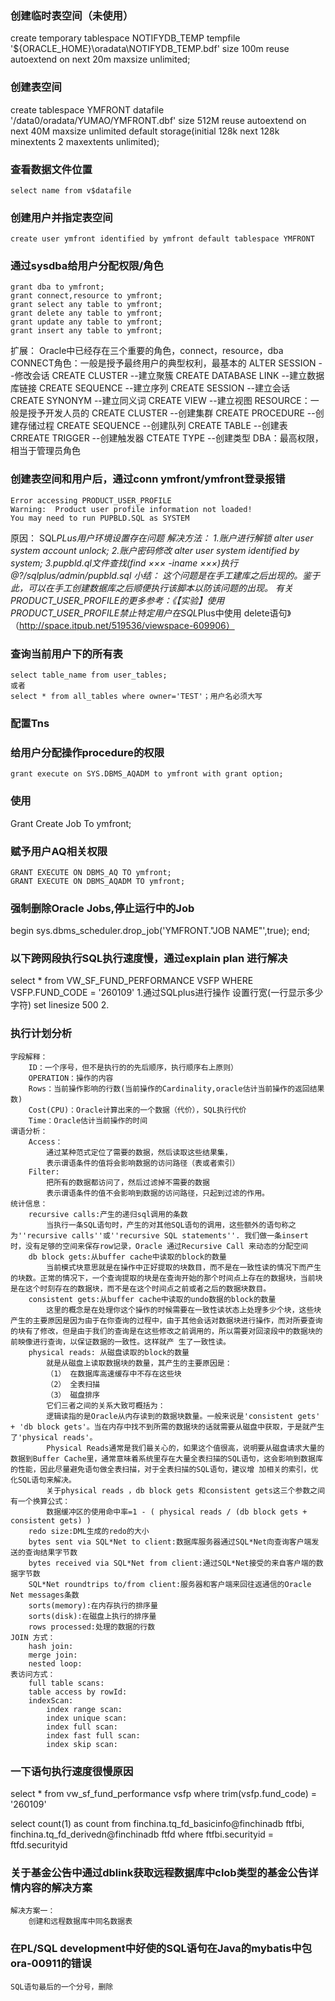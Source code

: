 ### 创建临时表空间（未使用）
create temporary tablespace NOTIFYDB_TEMP tempfile '${ORACLE_HOME}\oradata\NOTIFYDB_TEMP.bdf' size 100m reuse autoextend on next 20m maxsize unlimited; 

### 创建表空间
create tablespace YMFRONT datafile '/data0/oradata/YUMAO/YMFRONT.dbf' size 512M reuse autoextend on next 40M maxsize unlimited default storage(initial 128k next 128k minextents 2 maxextents unlimited);
### 查看数据文件位置
	select name from v$datafile

### 创建用户并指定表空间
	create user ymfront identified by ymfront default tablespace YMFRONT 

### 通过sysdba给用户分配权限/角色
	grant dba to ymfront;
	grant connect,resource to ymfront;
	grant select any table to ymfront;
	grant delete any table to ymfront;
	grant update any table to ymfront;
	grant insert any table to ymfront;
扩展：
	Oracle中已经存在三个重要的角色，connect，resource，dba
	CONNECT角色：一般是授予最终用户的典型权利，最基本的
		ALTER SESSION  --修改会话
		CREATE CLUSTER --建立聚簇
		CREATE DATABASE LINK --建立数据库链接
		CREATE SEQUENCE --建立序列
		CREATE SESSION --建立会话
		CREATE SYNONYM --建立同义词
		CREATE VIEW --建立视图
	RESOURCE：一般是授予开发人员的
		CREATE CLUSTER --创建集群
		CREATE PROCEDURE --创建存储过程
		CREATE SEQUENCE	--创建队列
		CREATE TABLE 	--创建表
		CRREATE TRIGGER	--创建触发器
		CTEATE TYPE	--创建类型
	DBA：最高权限，相当于管理员角色




### 创建表空间和用户后，通过conn ymfront/ymfront登录报错
	Error accessing PRODUCT_USER_PROFILE
	Warning:  Product user profile information not loaded!
	You may need to run PUPBLD.SQL as SYSTEM
原因：
	SQL*PLus用户环境设置存在问题
解决方法：
	1.账户进行解锁
	alter user system account unlock;
	2.账户密码修改
	alter user system identified by system;
	3.pupbld.ql文件查找(find ××× -iname ×××)执行
	@?/sqlplus/admin/pupbld.sql
小结：
	这个问题是在手工建库之后出现的。鉴于此，可以在手工创建数据库之后顺便执行该脚本以防该问题的出现。
	有关PRODUCT_USER_PROFILE的更多参考：《【实验】使用PRODUCT_USER_PROFILE禁止特定用户在SQL*Plus中使用 delete语句》（http://space.itpub.net/519536/viewspace-609906）

### 查询当前用户下的所有表
	select table_name from user_tables;
	或者
	select * from all_tables where owner='TEST'；用户名必须大写

### 配置Tns


### 给用户分配操作procedure的权限 
	grant execute on SYS.DBMS_AQADM to ymfront with grant option;
### 使用
Grant Create Job To ymfront;
### 赋予用户AQ相关权限
	GRANT EXECUTE ON DBMS_AQ TO ymfront;
	GRANT EXECUTE ON DBMS_AQADM TO ymfront;
### 强制删除Oracle Jobs,停止运行中的Job
 begin
 sys.dbms_scheduler.drop_job('YMFRONT."JOB NAME"',true);
 end;

 ###  以下跨网段执行SQL执行速度慢，通过explain plan 进行解决
  select * from VW_SF_FUND_PERFORMANCE VSFP WHERE VSFP.FUND_CODE = '260109'
  1.通过SQLplus进行操作 设置行宽(一行显示多少字符) set linesize 500
  2.


### 执行计划分析
	字段解释：
		ID：一个序号，但不是执行的的先后顺序，执行顺序右上原则）
		OPERATION：操作的内容
		Rows：当前操作影响的行数(当前操作的Cardinality,oracle估计当前操作的返回结果数)
		Cost(CPU)：Oracle计算出来的一个数据（代价），SQL执行代价
		Time：Oracle估计当前操作的时间
	谓语分析：
		Access：
			通过某种范式定位了需要的数据，然后读取这些结果集，
			表示谓语条件的值将会影响数据的访问路径（表或者索引）
		Filter:
			把所有的数据都访问了，然后过滤掉不需要的数据
			表示谓语条件的值不会影响到数据的访问路径，只起到过滤的作用。
	统计信息：
		recursive calls:产生的递归sql调用的条数
			当执行一条SQL语句时，产生的对其他SQL语句的调用，这些额外的语句称之为''recursive calls''或''recursive SQL statements''. 我们做一条insert 时，没有足够的空间来保存row记录，Oracle 通过Recursive Call 来动态的分配空间
		db block gets:从buffer cache中读取的block的数量
			当前模式块意思就是在操作中正好提取的块数目，而不是在一致性读的情况下而产生的块数。正常的情况下，一个查询提取的块是在查询开始的那个时间点上存在的数据块，当前块是在这个时刻存在的数据块，而不是在这个时间点之前或者之后的数据块数目。
		consistent gets:从buffer cache中读取的undo数据的block的数量
			这里的概念是在处理你这个操作的时候需要在一致性读状态上处理多少个块，这些块产生的主要原因是因为由于在你查询的过程中，由于其他会话对数据块进行操作，而对所要查询的块有了修改，但是由于我们的查询是在这些修改之前调用的，所以需要对回滚段中的数据块的前映像进行查询，以保证数据的一致性。这样就产 生了一致性读。
		physical reads: 从磁盘读取的block的数量  
			就是从磁盘上读取数据块的数量，其产生的主要原因是：
			（1） 在数据库高速缓存中不存在这些块
			（2） 全表扫描
			（3） 磁盘排序
			它们三者之间的关系大致可概括为：
			逻辑读指的是Oracle从内存读到的数据块数量。一般来说是'consistent gets' + 'db block gets'。当在内存中找不到所需的数据块的话就需要从磁盘中获取，于是就产生了'physical reads'。
			Physical Reads通常是我们最关心的，如果这个值很高，说明要从磁盘请求大量的数据到Buffer Cache里，通常意味着系统里存在大量全表扫描的SQL语句，这会影响到数据库的性能，因此尽量避免语句做全表扫描，对于全表扫描的SQL语句，建议增 加相关的索引，优化SQL语句来解决。
			关于physical reads ，db block gets 和consistent gets这三个参数之间有一个换算公式：
			数据缓冲区的使用命中率=1 - ( physical reads / (db block gets + consistent gets) )
		redo size:DML生成的redo的大小   
		bytes sent via SQL*Net to client:数据库服务器通过SQL*Net向查询客户端发送的查询结果字节数
		bytes received via SQL*Net from client:通过SQL*Net接受的来自客户端的数据字节数
		SQL*Net roundtrips to/from client:服务器和客户端来回往返通信的Oracle Net messages条数
		sorts(memory):在内存执行的排序量   
		sorts(disk):在磁盘上执行的排序量
		rows processed:处理的数据的行数
	JOIN 方式：
		hash join:
		merge join:
		nested loop:
	表访问方式：
		full table scans:
		table access by rowId:
		indexScan:
			index range scan:
			index unique scan:
			index full scan:
			index fast full scan:
			index skip scan:

### 一下语句执行速度很慢原因
select *
from vw_sf_fund_performance vsfp
where trim(vsfp.fund_code) = '260109'

select count(1) as count
from finchina.tq_fd_basicinfo@finchinadb ftfbi,
	 finchina.tq_fd_derivedn@finchinadb ftfd
where ftfbi.securityid = ftfd.securityid

### 关于基金公告中通过dblink获取远程数据库中clob类型的基金公告详情内容的解决方案
	解决方案一：
		创建和远程数据库中同名数据表
### 在PL/SQL development中好使的SQL语句在Java的mybatis中包ora-00911的错误
	SQL语句最后的一个分号，删除